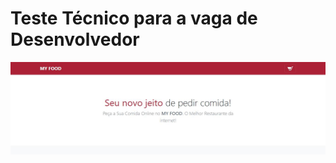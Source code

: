 
# Teste Técnico para a vaga de Desenvolvedor

![Image description](https://github.com/mantunesribeiro38/test-dev/blob/master/my-food.png)
